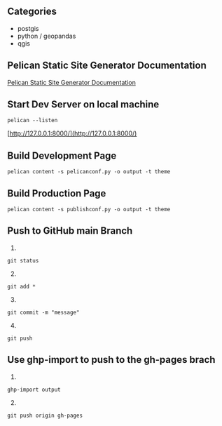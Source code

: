 ## Categories

* postgis
* python / geopandas
* qgis

## Pelican Static Site Generator Documentation

[Pelican Static Site Generator Documentation](https://docs.getpelican.com/en/stable/)

## Start Dev Server on local machine

```pelican --listen```

[http://127.0.0.1:8000/](http://127.0.0.1:8000/)

## Build Development Page

```pelican content -s pelicanconf.py -o output -t theme```

## Build Production Page

```pelican content -s publishconf.py -o output -t theme```

## Push to GitHub main Branch

1.
 
```git status```

2.

```git add *```

3.

```git commit -m "message"```

4.

```git push```

## Use ghp-import to push to the gh-pages brach

1. 

```ghp-import output```

2.

```git push origin gh-pages```
